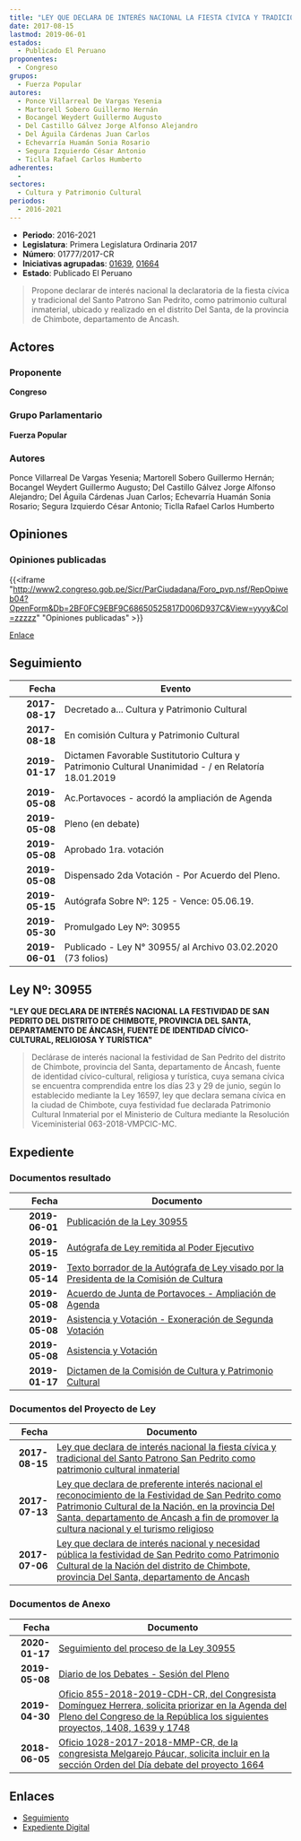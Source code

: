 ```yaml
---
title: "LEY QUE DECLARA DE INTERÉS NACIONAL LA FIESTA CÍVICA Y TRADICIONAL DEL SANTO PATRONO SAN PEDRITO COMO PATRIMONIO CULTURAL INMATERIAL"
date: 2017-08-15
lastmod: 2019-06-01
estados: 
  - Publicado El Peruano
proponentes: 
  - Congreso
grupos: 
  - Fuerza Popular
autores: 
  - Ponce Villarreal De Vargas Yesenia
  - Martorell Sobero Guillermo Hernán
  - Bocangel Weydert Guillermo Augusto
  - Del Castillo Gálvez Jorge Alfonso Alejandro
  - Del Águila Cárdenas Juan Carlos
  - Echevarría Huamán Sonia Rosario
  - Segura Izquierdo César Antonio
  - Ticlla Rafael Carlos Humberto
adherentes: 
  - 
sectores: 
  - Cultura y Patrimonio Cultural
periodos: 
  - 2016-2021
---
```


- **Periodo**: 2016-2021
- **Legislatura**: Primera Legislatura Ordinaria 2017
- **Número**: 01777/2017-CR
- **Iniciativas agrupadas**: [01639](../../01600/01639), [01664](../../01600/01664)
- **Estado**: Publicado El Peruano

> Propone declarar de interés nacional la declaratoria de la fiesta cívica y tradicional del Santo Patrono San Pedrito, como patrimonio cultural inmaterial, ubicado y realizado en el distrito Del Santa, de la provincia de Chimbote, departamento de Ancash.


## Actores

### Proponente

**Congreso**

### Grupo Parlamentario

**Fuerza Popular**

### Autores

Ponce Villarreal De Vargas Yesenia; Martorell Sobero Guillermo Hernán; Bocangel Weydert Guillermo Augusto; Del Castillo Gálvez Jorge Alfonso Alejandro; Del Águila Cárdenas Juan Carlos; Echevarría Huamán Sonia Rosario; Segura Izquierdo César Antonio; Ticlla Rafael Carlos Humberto


## Opiniones

### Opiniones publicadas

{{<iframe "http://www2.congreso.gob.pe/Sicr/ParCiudadana/Foro_pvp.nsf/RepOpiweb04?OpenForm&Db=2BF0FC9EBF9C68650525817D006D937C&View=yyyy&Col=zzzzz" "Opiniones publicadas" >}}

[Enlace](http://www2.congreso.gob.pe/Sicr/ParCiudadana/Foro_pvp.nsf/RepOpiweb04?OpenForm&Db=2BF0FC9EBF9C68650525817D006D937C&View=yyyy&Col=zzzzz)

## Seguimiento

| Fecha | Evento |
|------:|--------|
| **2017-08-17** | Decretado a... Cultura y Patrimonio Cultural|
| **2017-08-18** | En comisión Cultura y Patrimonio Cultural|
| **2019-01-17** | Dictamen Favorable Sustitutorio Cultura y Patrimonio Cultural Unanimidad - / en Relatoría 18.01.2019|
| **2019-05-08** | Ac.Portavoces - acordó la ampliación de Agenda|
| **2019-05-08** | Pleno (en debate)|
| **2019-05-08** | Aprobado 1ra. votación|
| **2019-05-08** | Dispensado 2da Votación - Por Acuerdo del Pleno.|
| **2019-05-15** | Autógrafa Sobre Nº: 125 - Vence: 05.06.19.|
| **2019-05-30** | Promulgado Ley Nº: 30955|
| **2019-06-01** | Publicado - Ley N° 30955/ al Archivo 03.02.2020 (73 folios)|

## Ley Nº: 30955

**"LEY QUE DECLARA DE INTERÉS NACIONAL LA FESTIVIDAD DE SAN PEDRITO DEL DISTRITO DE CHIMBOTE, PROVINCIA DEL SANTA, DEPARTAMENTO DE ÁNCASH, FUENTE DE IDENTIDAD CÍVICO-CULTURAL, RELIGIOSA Y TURÍSTICA"**

> Declárase de interés nacional la festividad de San Pedrito del distrito de Chimbote, provincia del Santa, departamento de Áncash, fuente de identidad cívico-cultural, religiosa y turística, cuya semana cívica se encuentra comprendida entre los días 23 y 29 de junio, según lo establecido mediante la Ley 16597, ley que declara semana cívica en la ciudad de Chimbote, cuya festividad fue declarada Patrimonio Cultural Inmaterial por el Ministerio de Cultura mediante la Resolución Viceministerial 063-2018-VMPCIC-MC.


## Expediente


### Documentos resultado

| Fecha | Documento |
|------:|--------|
| **2019-06-01** | [Publicación de la Ley 30955](http://www.leyes.congreso.gob.pe/Documentos/2016_2021/ADLP/Normas_Legales/30955-LEY.pdf) |
| **2019-05-15** | [Autógrafa de Ley remitida al Poder Ejecutivo](http://www.leyes.congreso.gob.pe/Documentos/2016_2021/ADLP/Texto_Aprobado/AU0163920190515.pdf) |
| **2019-05-14** | [Texto borrador de la Autógrafa de Ley visado por la Presidenta de la Comisión de Cultura](http://www.leyes.congreso.gob.pe/Documentos/2016_2021/Texto_Borrador_de_Autografa/BAU0163920190514.pdf) |
| **2019-05-08** | [Acuerdo de Junta de Portavoces - Ampliación de Agenda](http://www.leyes.congreso.gob.pe/Documentos/2016_2021/Acuerdos/Junta_Portavoces/AJP0163920190508.pdf) |
| **2019-05-08** | [Asistencia y Votación - Exoneración de Segunda Votación](http://www.leyes.congreso.gob.pe/Documentos/2016_2021/Asistencia_y_Votacion/Proyectos_de_Ley/Exoneracion_de_Segunda_Votacion/AVS0163920190514.pdf) |
| **2019-05-08** | [Asistencia y Votación](http://www.leyes.congreso.gob.pe/Documentos/2016_2021/Asistencia_y_Votacion/Proyectos_de_Ley/AV0163920190508.pdf) |
| **2019-01-17** | [Dictamen de la Comisión de Cultura y Patrimonio Cultural](http://www.leyes.congreso.gob.pe/Documentos/2016_2021/Dictamenes/Proyectos_de_Ley/01639DC05MAY20190117.pdf) |

### Documentos del Proyecto de Ley

| Fecha | Documento |
|------:|--------|
| **2017-08-15** | [Ley que declara de interés nacional la fiesta cívica y tradicional del Santo Patrono San Pedrito como patrimonio cultural inmaterial](http://www.leyes.congreso.gob.pe/Documentos/2016_2021/Proyectos_de_Ley_y_de_Resoluciones_Legislativas/PL0177720170815..PDF) |
| **2017-07-13** | [Ley que declara de preferente interés nacional el reconocimiento de la Festividad de San Pedrito como Patrimonio Cultural de la Nación, en la provincia Del Santa, departamento de Ancash a fin de promover la cultura nacional y el turismo religioso](http://www.leyes.congreso.gob.pe/Documentos/2016_2021/Proyectos_de_Ley_y_de_Resoluciones_Legislativas/PL0166420170713.pdf) |
| **2017-07-06** | [Ley que declara de interés nacional y necesidad pública la festividad de San Pedrito como Patrimonio Cultural de la Nación del distrito de Chimbote, provincia Del Santa, departamento de Ancash](http://www.leyes.congreso.gob.pe/Documentos/2016_2021/Proyectos_de_Ley_y_de_Resoluciones_Legislativas/PL0163920170706...pdf) |

### Documentos de Anexo

| Fecha | Documento |
|------:|--------|
| **2020-01-17** | [Seguimiento del proceso de la Ley 30955](http://www.leyes.congreso.gob.pe/Documentos/2016_2021/Seguimiento_de_Proyectos_de_Ley/01639PL20200117.pdf) |
| **2019-05-08** | [Diario de los Debates - Sesión del Pleno](http://www2.congreso.gob.pe/Sicr/DiarioDebates/Publicad.nsf/SesionesPleno/05256D6E0073DFE9052583F5005A78CC/$FILE/SLO-2018-8.pdf) |
| **2019-04-30** | [Oficio 855-2018-2019-CDH-CR, del Congresista Domínguez Herrera, solicita priorizar en la Agenda del Pleno del Congreso de la República los siguientes proyectos, 1408, 1639 y 1748](http://www.leyes.congreso.gob.pe/Documentos/2016_2021/Oficios/Congresistas/OFICIO-855-2018-2019-CDH-CR.pdf) |
| **2018-06-05** | [Oficio 1028-2017-2018-MMP-CR, de la congresista Melgarejo Páucar, solicita incluir en la sección Orden del Día debate del proyecto 1664](http://www.leyes.congreso.gob.pe/Documentos/2016_2021/Oficios/Congresistas/OFICIO-1028-2017-2018-MMP-CR.pdf) |

## Enlaces 

- [Seguimiento](http://www2.congreso.gob.pe/Sicr/TraDocEstProc/CLProLey2016.nsf/f7fff46988ca05b1052578e100829cc7/9f7af5b2d79316dd0525817d0061c4cc?OpenDocument)
- [Expediente Digital](http://www2.congreso.gob.pe/Sicr/TraDocEstProc/CLProLey2016.nsf/f7fff46988ca05b1052578e100829cc7/9f7af5b2d79316dd0525817d0061c4cc?OpenDocument&Click=05257FB7005EB655.eb71d0cf91d8294e05256cdf006b5706/$Body/0.1C6C)
